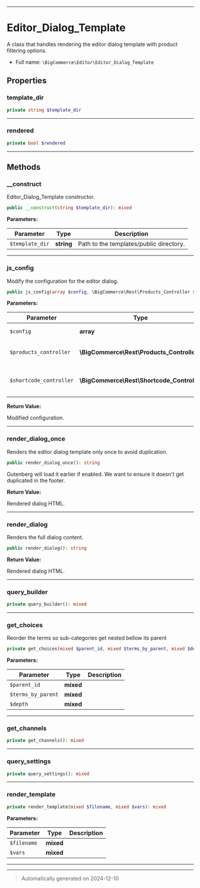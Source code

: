 ***

# Editor_Dialog_Template

A class that handles rendering the editor dialog template with product filtering options.



* Full name: `\BigCommerce\Editor\Editor_Dialog_Template`



## Properties


### template_dir



```php
private string $template_dir
```






***

### rendered



```php
private bool $rendered
```






***

## Methods


### __construct

Editor_Dialog_Template constructor.

```php
public __construct(string $template_dir): mixed
```








**Parameters:**

| Parameter | Type | Description |
|-----------|------|-------------|
| `$template_dir` | **string** | Path to the templates/public directory. |





***

### js_config

Modify the configuration for the editor dialog.

```php
public js_config(array $config, \BigCommerce\Rest\Products_Controller $products_controller, \BigCommerce\Rest\Shortcode_Controller $shortcode_controller): array
```








**Parameters:**

| Parameter | Type | Description |
|-----------|------|-------------|
| `$config` | **array** | Configuration array. |
| `$products_controller` | **\BigCommerce\Rest\Products_Controller** | The products controller instance. |
| `$shortcode_controller` | **\BigCommerce\Rest\Shortcode_Controller** | The shortcode controller instance. |


**Return Value:**

Modified configuration.




***

### render_dialog_once

Renders the editor dialog template only once to avoid duplication.

```php
public render_dialog_once(): string
```

Gutenberg will load it earlier if enabled. We want to ensure it doesn't
get duplicated in the footer.







**Return Value:**

Rendered dialog HTML.




***

### render_dialog

Renders the full dialog content.

```php
public render_dialog(): string
```









**Return Value:**

Rendered dialog HTML.




***

### query_builder



```php
private query_builder(): mixed
```












***

### get_choices

Reorder the terms so sub-categories get nested bellow its parent

```php
private get_choices(mixed $parent_id, mixed $terms_by_parent, mixed $depth): array
```








**Parameters:**

| Parameter | Type | Description |
|-----------|------|-------------|
| `$parent_id` | **mixed** |  |
| `$terms_by_parent` | **mixed** |  |
| `$depth` | **mixed** |  |





***

### get_channels



```php
private get_channels(): mixed
```












***

### query_settings



```php
private query_settings(): mixed
```












***

### render_template



```php
private render_template(mixed $filename, mixed $vars): mixed
```








**Parameters:**

| Parameter | Type | Description |
|-----------|------|-------------|
| `$filename` | **mixed** |  |
| `$vars` | **mixed** |  |





***


***
> Automatically generated on 2024-12-10

